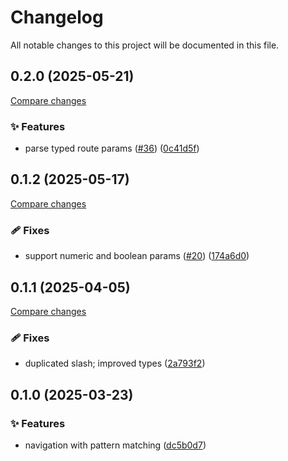 <!-- header -->
# Changelog

All notable changes to this project will be documented in this file.

<!-- version:0.2.0 -->
## 0.2.0 (2025-05-21)

[Compare changes](https://github.com/Wroud/foundation/compare/nav-v0.1.2...nav-v0.2.0)

<!-- changelog -->
### ✨ Features

- parse typed route params ([#36](https://github.com/Wroud/foundation/issues/36)) ([0c41d5f](https://github.com/Wroud/foundation/commit/0c41d5f))

<!-- version:0.1.2 -->
## 0.1.2 (2025-05-17)

[Compare changes](https://github.com/Wroud/foundation/compare/nav-v0.1.1...nav-v0.1.2)

<!-- changelog -->
### 🩹 Fixes

- support numeric and boolean params ([#20](https://github.com/Wroud/foundation/issues/20)) ([174a6d0](https://github.com/Wroud/foundation/commit/174a6d0))

<!-- version:0.1.1 -->
## 0.1.1 (2025-04-05)

[Compare changes](https://github.com/Wroud/foundation/compare/nav-v0.1.0...nav-v0.1.1)

<!-- changelog -->
### 🩹 Fixes

- duplicated slash; improved types ([2a793f2](https://github.com/Wroud/foundation/commit/2a793f2))

<!-- version:0.1.0 -->
## 0.1.0 (2025-03-23)

<!-- changelog -->
### ✨ Features

- navigation with pattern matching ([dc5b0d7](https://github.com/Wroud/foundation/commit/dc5b0d7))


